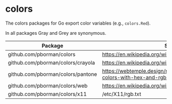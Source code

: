 # colors

The colors packages for Go export color variables (e.g., `colors.Red`).

In all packages Gray and Grey are synonymous.

Package | Source
------- | -----
github.com/pborman/colors | https://en.wikipedia.org/wiki/List_of_colors:*
github.com/pborman/colors/crayola | https://en.wikipedia.org/wiki/List_of_Crayola_crayon_colors
github.com/pborman/colors/pantone | https://webtemple.design/resources/all-pantone-c-colors-with-hex-and-rgb-codes
github.com/pborman/colors/web | https://en.wikipedia.org/wiki/Web_colors
github.com/pborman/colors/x11 | /etc/X11/rgb.txt
